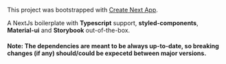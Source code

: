 This project was bootstrapped with [Create Next App](https://github.com/segmentio/create-next-app).

A NextJs boilerplate with **Typescript** support, **styled-components**, **Material-ui** and **Storybook** out-of-the-box.

#### Note: The dependencies are meant to be always up-to-date, so breaking changes (if any) should/could be expecetd between major versions.
